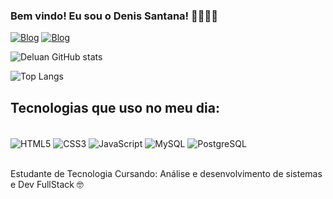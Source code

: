 ### Bem vindo! Eu sou o Denis Santana! 👨🏻‍💻👋

[![Blog](https://img.shields.io/badge/LinkedIn-0077B5?style=for-the-badge&logo=linkedin&logoColor=white)](https://www.linkedin.com/in/deluan26/)
[![Blog](	https://img.shields.io/badge/Instagram-E4405F?style=for-the-badge&logo=instagram&logoColor=white)](https://www.instagram.com/dehsanntana/)

![Deluan GitHub stats](https://github-readme-stats.vercel.app/api?username=devdeluan&show_icons=true&theme=tokyonight)

![Top Langs](https://github-readme-stats.vercel.app/api/top-langs/?username=devdeluan&hide_progress=true)

## Tecnologias que uso no meu dia:
<div style="display: inline_block"><br/>
<img  align="center" alt="HTML5" src="https://img.shields.io/badge/HTML5-E34F26?style=for-the-badge&logo=html5&logoColor=white">
<img  align="center" alt="CSS3" src="https://img.shields.io/badge/CSS3-1572B6?style=for-the-badge&logo=css3&logoColor=white">
<img  align="center" alt="JavaScript" src="https://img.shields.io/badge/JavaScript-323330?style=for-the-badge&logo=javascript&logoColor=F7DF1E">
<img  align="center" alt="MySQL" src="https://img.shields.io/badge/MySQL-00000F?style=for-the-badge&logo=mysql&logoColor=white">
<img  align="center" alt="PostgreSQL" src="https://img.shields.io/badge/PostgreSQL-316192?style=for-the-badge&logo=postgresql&logoColor=white">
</div> <br/>

Estudante de Tecnologia Cursando: Análise e desenvolvimento de sistemas e Dev FullStack 🤓
